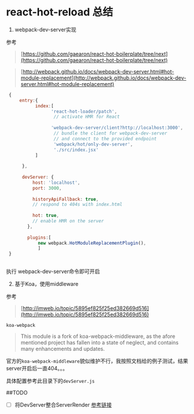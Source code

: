 react-hot-reload 总结
=====

1. webpack-dev-server实现

参考 
>    [https://github.com/gaearon/react-hot-boilerplate/tree/next](https://github.com/gaearon/react-hot-boilerplate/tree/next)

>    [http://webpack.github.io/docs/webpack-dev-server.html#hot-module-replacement](http://webpack.github.io/docs/webpack-dev-server.html#hot-module-replacement)

```js
 {
     entry:{
           index:[
                 'react-hot-loader/patch',
                  // activate HMR for React
                                  
                 'webpack-dev-server/client?http://localhost:3000',
                  // bundle the client for webpack-dev-server
                  // and connect to the provided endpoint                               
                  'webpack/hot/only-dev-server',
                  './src/index.jsx'
           ]
            
      },
      
      devServer: {
          host: 'localhost',
          port: 3000,
      
          historyApiFallback: true,
          // respond to 404s with index.html
      
          hot: true,
          // enable HMR on the server
        },
        
        plugins:[ 
            new webpack.HotModuleReplacementPlugin(),
            ]
 }
 

```

执行 webpack-dev-server命令即可开启


2. 基于Koa，使用middleware

参考

>[http://imweb.io/topic/5895ef825f25ed382669d516](http://imweb.io/topic/5895ef825f25ed382669d516)

`koa-webpack`

>This module is a fork of koa-webpack-middleware, as the afore mentioned project has fallen into a state of neglect, and contains many enhancements and updates.

官方的`koa-webpack-middleware`貌似维护不行，我按照文档给的例子测试，结果server开启后一直404。。。

具体配置参考此目录下的`devServer.js`

##TODO

- [ ] 将DevServer整合ServerRender [参考链接](https://github.com/webpack/webpack-dev-middleware)